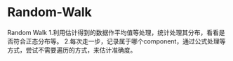 # Random-Walk
Random Walk
1.利用估计得到的数据作平均值等处理，统计处理其分布，看看是否符合正态分布等。
2.每次走一步，记录属于哪个component，通过公式处理等方式，尝试不需要遍历的方式，来估计准确度。

